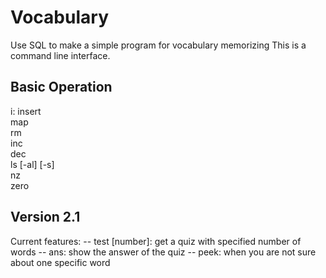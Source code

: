 # Vocabulary
Use SQL to make a simple program for vocabulary memorizing
This is a command line interface.

## Basic Operation
i: insert<br>
map<br>
rm<br>
inc<br>
dec<br>
ls [-al] [-s]<br>
nz<br>
zero<br>

## Version 2.1
Current features:
-- test [number]: get a quiz with specified number of words
-- ans: show the answer of the quiz
-- peek: when you are not sure about one specific word
